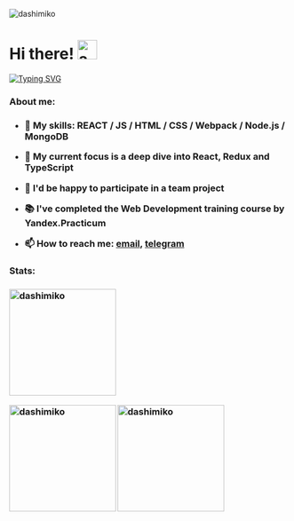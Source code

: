 <p align="left"> <img src="https://komarev.com/ghpvc/?username=dashimiko&label=Profile%20views&color=0e75b6&style=flat" alt="dashimiko" /> </p>

<h1 align="left">Hi there! <img src="https://media3.giphy.com/media/adi9Y9YdSpzOfdZ3UQ/giphy.gif?cid=ecf05e472ynv3ors1faqv896xiigdg8z5997koaqkesvx5w6&rid=giphy.gif&ct=g" alt="awesome parrot" with="35px" height="35px"></h1>
<p align="left"><a href="https://git.io/typing-svg"><img src="https://readme-typing-svg.demolab.com?font=Fira+Code&pause=500&width=465&lines=I'm+Dasha;junior+Frontend+developer;always+learning+new+things;" alt="Typing SVG"/></a></p>

<h3>About me:<h3>

- 🚀 My skills: REACT / JS / HTML / CSS / Webpack / Node.js / MongoDB  

- 🔭 My current focus is a deep dive into React, Redux and TypeScript

- 👯 I'd be happy to participate in a team project

- 📚 I've completed the Web Development training course by Yandex.Practicum

- 📫 How to reach me: [email](dashamikolaichuk@gmail.com), [telegram](https://t.me/da_miko) 

<h3>Stats:<h3>
  
<p><img src="https://github-readme-stats.vercel.app/api/top-langs?username=dashimiko&show_icons=true&locale=en&layout=compact&theme=react&hide_border=true&include_all_commits=true&count_private=true&" alt="dashimiko" height="192px" /></p>
  
<p><img align="left" src="https://github-readme-stats.vercel.app/api?username=dashimiko&show_icons=true&locale=en&layout=compact&hide_border=true&theme=react" alt="dashimiko" height="192px" /></p>
  
<p><img align="left" src="https://github-readme-streak-stats.herokuapp.com/?user=dashimiko&theme=react&hide_border=true" alt="dashimiko" height="192px"/></p>
